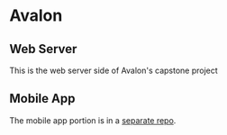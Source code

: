 # Avalon
## Web Server
This is the web server side of Avalon's capstone project

## Mobile App
The mobile app portion is in a [separate repo](https://github.com/UCO-CS-Capstone/avalon_mobile).
